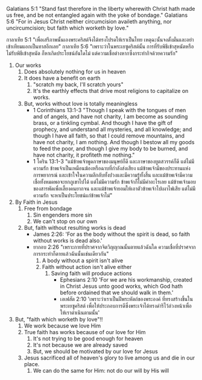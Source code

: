 Galatians 5:1 "Stand fast therefore in the liberty wherewith Christ hath made us free, and be not entangled again with the yoke of bondage."
Galatians 5:6 "For in Jesus Christ neither circumcision availeth anything, nor uncircumcision; but faith which worketh by love."

กาลาเทีย 5:1 "เพื่อเสรีภาพนั้นเองพระคริสต์จึงได้ทรงโปรดให้เราเป็นไทย เหตุฉะนั้นจงตั้งมั่นและอย่าเข้าเทียมแอกเป็นทาสอีกเลย"
กาลาเทีย 5:6 "เพราะว่าในพระเยซูคริสต์นั้น การที่รับพิธีเข้าสุหนัตหรือไม่รับพิธีเข้าสุหนัต ก็หาเกิดประโยชน์อันใดไม่ แต่ความเชื่อต่างหากซึ่งกระทำกิจด้วยความรัก"

1. Our works
	1. Does absolutely nothing for us in heaven
	2. It does have a benefit on earth
		1. "scratch my back, I'll scratch yours"
		2. It's the earthly effects that drive most religions to capitalize on works.
	3. But, works without love is totally meaningless
		- 1 Corinthians 13:1-3 "Though I speak with the tongues of men and of angels, and have not charity, I am become as sounding brass, or a tinkling cymbal. And though I have the gift of prophecy, and understand all mysteries, and all knowledge; and though I have all faith, so that I could remove mountains, and have not charity, I am nothing. And though I bestow all my goods to feed the poor, and though I give my body to be burned, and have not charity, it profiteth me nothing."
		- 1 โคริน 13:1-3 "แม้ข้าพเจ้าพูดภาษาของมนุษย์ก็ดี และภาษาของทูตสวรรค์ก็ดี แต่ไม่มีความรัก ข้าพเจ้าเป็นเหมือนฆ้องหรือฉาบที่กำลังส่งเสียง แม้ข้าพเจ้ามีของประทานแห่งการพยากรณ์ และเข้าใจในความลึกลับทั้งปวงและมีความรู้ทั้งสิ้น และแม้ข้าพเจ้ามีความเชื่อทั้งหมดพอจะยกภูเขาไปได้ แต่ไม่มีความรัก ข้าพเจ้าก็ไม่มีค่าอะไรเลย แม้ข้าพเจ้ามอบของสารพัดเพื่อเลี้ยงคนยากจน และแม้ข้าพเจ้ายอมให้เอาตัวข้าพเจ้าไปเผาไฟเสีย แต่ไม่มีความรัก จะหาเป็นประโยชน์แก่ข้าพเจ้าไม่"
2. By Faith in Jesus
	1. Free from bondage
		1. Sin engenders more sin
		2. We can't stop on our own
	2. But, faith without resulting works is dead
		- James 2:26: 'For as the body without the spirit is dead, so faith without works is dead also.'
		- ยากอบ 2:26 "เพราะกายที่ปราศจากจิตวิญญาณนั้นตายแล้วฉันใด ความเชื่อที่ปราศจากการกระทำก็ตายแล้วฉันนั้นเช่นเดียวกัน"
			1. A body without a spirit isn't alive
			2. Faith without action isn't alive either
				1. Saving faith will produce actions
					- Ephesians 2:10 'For we are his workmanship, created in Christ Jesus unto good works, which God hath before ordained that we should walk in them.'
					- เอเฟสัต 2:10 'เพราะว่าเราเป็นฝีพระหัตถ์ของพระองค์ ที่ทรงสร้างขึ้นในพระเยซูคริสต์ เพื่อให้ประกอบการดีซึ่งพระเจ้าได้ทรงดำริไว้ล่วงหน้าเพื่อให้เราดำเนินตามนั้น'
3. But, "faith which worketh by love"!!
	1. We work because we love Him
	2. True faith has works because of our love for Him
		1. It's not trying to be good enough for heaven
		2. It's not because we are already saved
		3. But, we should be motivated by our love for Jesus
	3. Jesus sacrificed all of heaven's glory to live among us and die in our place.
		1. We can do the same for Him: not do our will by His will